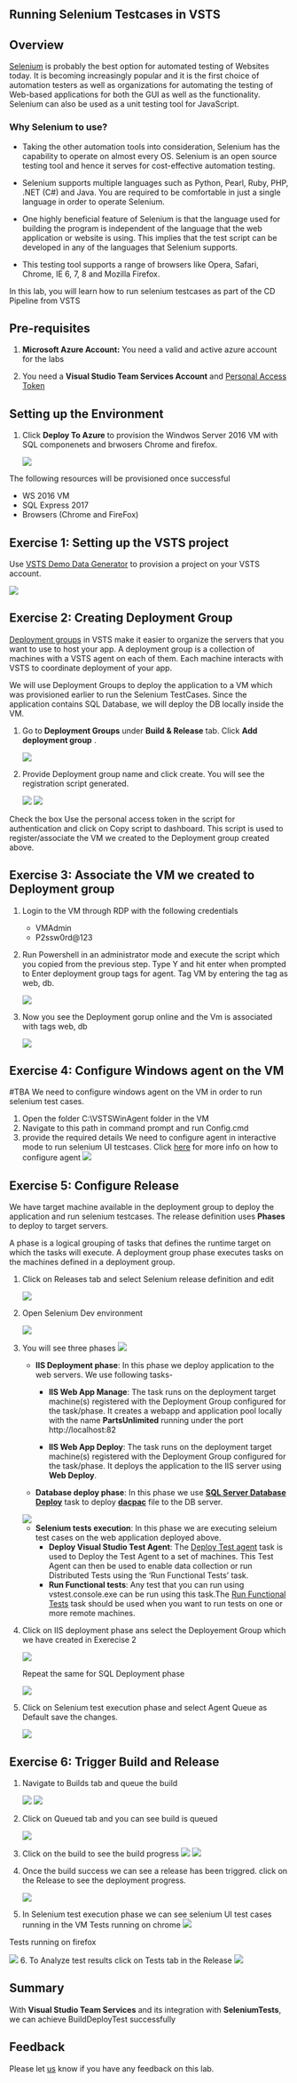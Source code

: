 ## Running Selenium Testcases in VSTS

## Overview
<a href="http://www.seleniumhq.org/">
Selenium</a> is probably the best option for automated testing of Websites today. It is becoming increasingly popular and it is the first choice of automation testers as well as organizations for automating the testing of Web-based applications for both the GUI as well as the functionality. Selenium can also be used as a unit testing tool for JavaScript.

### Why Selenium to use?
- Taking the other automation tools into consideration, Selenium has the capability to operate on almost every OS.
Selenium is an open source testing tool and hence it serves for cost-effective automation testing.

- Selenium supports multiple languages such as Python, Pearl, Ruby, PHP, .NET (C#) and Java. You are required to be comfortable in just a single language in order to operate Selenium.

- One highly beneficial feature of Selenium is that the language used for building the program is independent of the language that the web application or website is using. This implies that the test script can be developed in any of the languages that Selenium supports.

- This testing tool supports a range of browsers like Opera, Safari, Chrome, IE 6, 7, 8 and Mozilla Firefox.

In this lab, you will learn how to run selenium testcases as part of the CD Pipeline from VSTS

## Pre-requisites

1. **Microsoft Azure Account:** You need a valid and active azure account for the labs

2. You need a **Visual Studio Team Services Account** and <a href="https://docs.microsoft.com/en-us/vsts/accounts/use-personal-access-tokens-to-authenticate">Personal Access Token</a>

## Setting up the Environment

1. Click **Deploy To Azure** to provision the Windwos Server 2016 VM with SQL componenets and brwosers Chrome and firefox. 

   <a href="https://portal.azure.com/#create/Microsoft.Template/uri/https://raw.githubusercontent.com/Microsoft/VSTS-DevOps-Labs/sonarqube/sonarqube/templates/azuredeploy.json"><img src="images/http://azuredeploy.net/deploybutton.png"></a>

The following resources will be provisioned once successful
- WS 2016 VM
- SQL Express 2017
- Browsers (Chrome and FireFox)

## Exercise 1: Setting up the VSTS project

 Use <a href="http://bit.ly/2AWznna" target="_blank">VSTS Demo Data Generator</a> to provision a project on your VSTS account.

   <img src="images/images/VSTSDemogenerator.png">

## Exercise 2: Creating Deployment Group

[Deployment groups](https://docs.microsoft.com/en-us/vsts/build-release/concepts/definitions/release/deployment-groups/) in VSTS make it easier to organize the servers that you want to use to host your app. A deployment group is a collection of machines with a VSTS agent on each of them. Each machine interacts with VSTS to coordinate deployment of your app.

We will use Deployment Groups to deploy the application to a VM which was provisioned earlier to run the Selenium TestCases. Since the application contains SQL Database, we will deploy the DB locally inside the VM. 

1. Go to **Deployment Groups** under **Build & Release** tab. Click **Add deployment group** .

   <img src="images/add_deploymentgroup.png">

2. Provide Deployment group name and click create. You will see the registration script generated.

   <img src="images/create_deploymentgroup.png">

   <img src="images/create_deploymentgroup2.png">

Check the box Use the personal access token in the script for authentication and click on Copy script to dashboard.
This script is used to register/associate the VM we created to the Deployment group created above.

## Exercise 3: Associate the VM we created to Deployment group

1. Login to the VM through RDP with the following credentials
   - VMAdmin
   - P2ssw0rd@123


2. Run Powershell in an administrator mode and execute the script which you copied from the previous step.
Type Y and hit enter when prompted to Enter deployment group tags for agent.
Tag VM by entering the tag as web, db.

   <img src="images/configure_deploymentgroup.png">

3. Now you see the Deployment gorup online
and the Vm is associated with tags web, db

   <img src="images/configure_deploymentgroup2.png">


## Exercise 4: Configure Windows agent on the VM

#TBA
We need to configure windows agent on the VM in order to run selenium test cases.
1. Open the folder C:\VSTSWinAgent folder in the VM
2. Navigate to this path in command prompt and run Config.cmd
3. provide the required details
We need to configure agent in interactive mode to run selenium UI testcases.
Click [here](https://docs.microsoft.com/en-us/vsts/build-release/actions/agents/v2-windows) for more info on how to configure agent
   <img src="images/configure_windowsagent.png">

## Exercise 5: Configure Release
We have target machine available in the deployment group to deploy the application and run selenium testcases. The release definition uses **Phases** to deploy to target servers.

A phase is a logical grouping of tasks that defines the runtime target on which the tasks will execute. A deployment group phase executes tasks on the machines defined in a deployment group.
1. Click on Releases tab and select Selenium release definition and edit

   <img src="images/setuprelease.png">

2. Open Selenium Dev environment

   <img src="images/setuprelease2.png">

3. You will see three phases
   <img src="images/releasephases.png">

   - **IIS Deployment phase**: In this phase we deploy application to the web servers. We use following tasks- 
      
      - **IIS Web App Manage**: The task runs on the deployment target machine(s) registered with the Deployment Group configured for the task/phase. It creates a webapp and application pool locally with the name **PartsUnlimited** running under the port http://localhost:82

      - **IIS Web App Deploy**: The task runs on the deployment target machine(s) registered with the Deployment Group configured for the task/phase. It deploys the application to the IIS server using **Web Deploy**.

    - **Database deploy phase**: In this phase we use [**SQL Server Database Deploy**](https://github.com/Microsoft/vsts-tasks/blob/master/Tasks/SqlDacpacDeploymentOnMachineGroup/README.md) task to deploy [**dacpac**](https://docs.microsoft.com/en-us/sql/relational-databases/data-tier-applications/data-tier-applications) file to the DB server.
 
    
     <img src="images/dacpac.png">

   - **Selenium tests execution**: In this phase we are executing seleium test cases on the web application deployed above.
     - **Deploy Visual Studio Test Agent**: The [Deploy Test agent](https://github.com/Microsoft/vsts-tasks/blob/master/Tasks/DeployVisualStudioTestAgent/README.md) task is used to Deploy the Test Agent to a set of machines. This Test Agent can then be used to enable data collection or run Distributed Tests using the ‘Run Functional Tests’ task.
     - **Run Functional tests**: Any test that you can run using vstest.console.exe can be run using this task.The [Run Functional Tests](https://github.com/Microsoft/vsts-tasks/blob/master/Tasks/RunDistributedTests/README.md) task should be used when you want to run tests on one or more remote machines. 


4. Click on IIS deployment phase ans select the Deployement Group which we have created in Exerecise 2

   <img src="images/setuprelease_IIS.png">

   Repeat the same for SQL Deployment phase

   <img src="images/setuprelease_db.png">

5. Click on Selenium test execution phase and select Agent Queue as Default save the changes.

   <img src="images/setuprelease_selenium.png">



## Exercise 6: Trigger Build and Release

1. Navigate to Builds tab and queue the build

   <img src="images/buildqueue.png">

   <img src="images/buildqueue2.png">

2. Click on Queued tab and you can see build is queued
   
   <img src="images/buildqueue3.png">

3. Click on the build to see the build progress
   <img src="images/buildprogress.png">
   <img src="images/buildqueue4.png">

4. Once the build success we can see a release has been triggred. click on the Release to see the deployment progress.

   <img src="images/releasequeue5.png">

5. In Selenium test execution phase we can see selenium UI test cases running in the VM
 Tests running on chrome
   <img src="images/seleniumtest.png">

 Tests running on firefox
   
  <img src="images/seleniumtestfirefox.png">
6. To Analyze test results click on Tests tab in the Release

  <img src="images/analyzetests.png">

## Summary

With **Visual Studio Team Services** and its integration with **SeleniumTests**, we can achieve BuildDeployTest successfully

## Feedback

Please let <a href="mailto:devopsdemos@microsoft.com" target="_blank" >us</a> know if you have any feedback on this lab.
